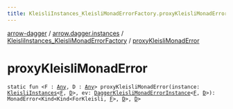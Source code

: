 ```yaml
---
title: KleisliInstances_KleisliMonadErrorFactory.proxyKleisliMonadError - arrow-dagger
---
```


[arrow-dagger](../../index.html) / [arrow.dagger.instances](../index.html) / [KleisliInstances_KleisliMonadErrorFactory](index.html) / [proxyKleisliMonadError](./proxy-kleisli-monad-error.html)

# proxyKleisliMonadError

`static fun <F : `[`Any`](https://kotlinlang.org/api/latest/jvm/stdlib/kotlin/-any/index.html)`, D : `[`Any`](https://kotlinlang.org/api/latest/jvm/stdlib/kotlin/-any/index.html)`> proxyKleisliMonadError(instance: `[`KleisliInstances`](../-kleisli-instances/index.html)`<`[`F`](proxy-kleisli-monad-error.html#F)`, `[`D`](proxy-kleisli-monad-error.html#D)`>, ev: `[`DaggerKleisliMonadErrorInstance`](../-dagger-kleisli-monad-error-instance/index.html)`<`[`F`](proxy-kleisli-monad-error.html#F)`, `[`D`](proxy-kleisli-monad-error.html#D)`>): MonadError<Kind<Kind<ForKleisli, `[`F`](proxy-kleisli-monad-error.html#F)`>, `[`D`](proxy-kleisli-monad-error.html#D)`>, `[`D`](proxy-kleisli-monad-error.html#D)`>`